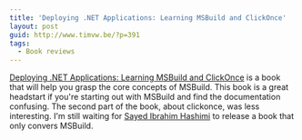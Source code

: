 ```yaml
---
title: 'Deploying .NET Applications: Learning MSBuild and ClickOnce'
layout: post
guid: http://www.timvw.be/?p=391
tags:
  - Book reviews
---
```

[Deploying .NET Applications: Learning MSBuild and ClickOnce](http://www.amazon.com/Deploying-NET-Applications-Learning-ClickOnce/dp/1590596528) is a book that will help you grasp the core concepts of MSBuild. This book is a great headstart if you're starting out with MSBuild and find the documentation confusing. The second part of the book, about clickonce, was less interesting. I'm still waiting for [Sayed Ibrahim Hashimi](http://www.sedodream.com/) to release a book that only convers MSBuild.